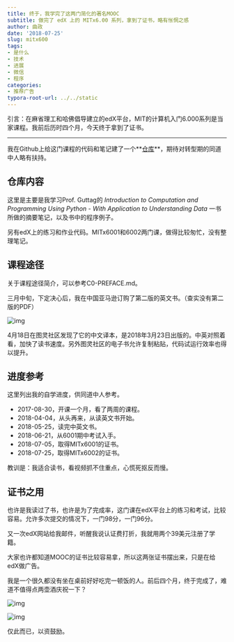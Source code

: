 ```yaml
---
title: 终于，我学完了这两门简化的著名MOOC
subtitle: 做完了 edX 上的 MITx6.00 系列，拿到了证书，略有怅惘之感
author: 曲政
date: '2018-07-25'
slug: mitx600
tags:
- 是什么
- 技术
- 进展
- 微信
- 程序
categories:
- 推荐广告
typora-root-url: ../../static
---
```


引言：在麻省理工和哈佛倡导建立的edX平台，MIT的计算机入门6.000系列是当家课程。我前后历时四个月，今天终于拿到了证书。

------

我在Github上给这门课程的代码和笔记建了一个**[仓库](https://github.com/John-Qu/MITx600)**，期待对转型期的同道中人略有扶持。

## 仓库内容

这里是主要是我学习Prof. Guttag的 *Introduction to Computation and Programming Using Python - With Application to Understanding Data* 一书所做的摘要笔记，以及书中的程序例子。

另有edX上的练习和作业代码。MITx6001和6002两门课，做得比较匆忙，没有整理笔记。

## 课程途径

关于课程途径简介，可以参考C0-PREFACE.md。

三月中旬，下定决心后，我在中国亚马逊订购了第二版的英文书。（查实没有第二版的PDF）

![img](/images/2018-07-25-Finally-I-have-completed-MIT600-courses/640-7459095.jpeg)

4月18日在图灵社区发现了它的中文译本，是2018年3月23日出版的。中英对照着看，加快了读书速度。另外图灵社区的电子书允许复制粘贴，代码试运行效率也得以提升。

## 进度参考

这里列出我的自学进度，供同道中人参考。

-   2017-08-30，开课一个月，看了两周的课程。
-   2018-04-04，从头再来，从读英文书开始。
-   2018-05-25，读完中英文书。
-   2018-06-21，从6001期中考试入手。
-   2018-07-05，取得MITx6001的证书。
-   2018-07-25，取得MITx6002的证书。

教训是：我适合读书，看视频抓不住重点，心慌死抠反而慢。

## 证书之用

也许是我读过了书，也许是为了完成率，这门课在edX平台上的练习和考试，比较容易。允许多次提交的情况下，一门98分，一门96分。

又一次edX网站给我邮件，听醒我说认证费打折，我就用两个39美元注册了学籍。

大家也许都知道MOOC的证书比较容易拿，所以这两张证书摆出来，只是在给edX做广告。

我是一个很久都没有坐在桌前好好吃完一顿饭的人。前后四个月，终于完成了，难道不值得点两壶酒庆祝一下？

![img](/images/2018-07-25-Finally-I-have-completed-MIT600-courses/640-20200421165135511.jpeg)

![img](/images/2018-07-25-Finally-I-have-completed-MIT600-courses/640-20200421165401313.jpeg)

仅此而已，以资鼓励。